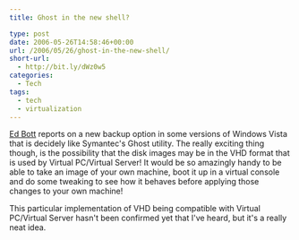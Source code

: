 ```yaml
---
title: Ghost in the new shell?

type: post
date: 2006-05-26T14:58:46+00:00
url: /2006/05/26/ghost-in-the-new-shell/
short-url:
  - http://bit.ly/dWz0w5
categories:
  - Tech
tags:
  - tech
  - virtualization
---
```

<a href="http://blogs.zdnet.com/Bott/?p=68#comments">Ed Bott</a> reports on a new backup option in some versions of Windows Vista that is decidely like Symantec's Ghost utility. The really exciting thing though, is the possibility that the disk images may be in the VHD format that is used by Virtual PC/Virtual Server! It would be so amazingly handy to be able to take an image of your own machine, boot it up in a virtual console and do some tweaking to see how it behaves before applying those changes to your own machine!

This particular implementation of VHD being compatible with Virtual PC/Virtual Server hasn't been confirmed yet that I've heard, but it's a really neat idea.
